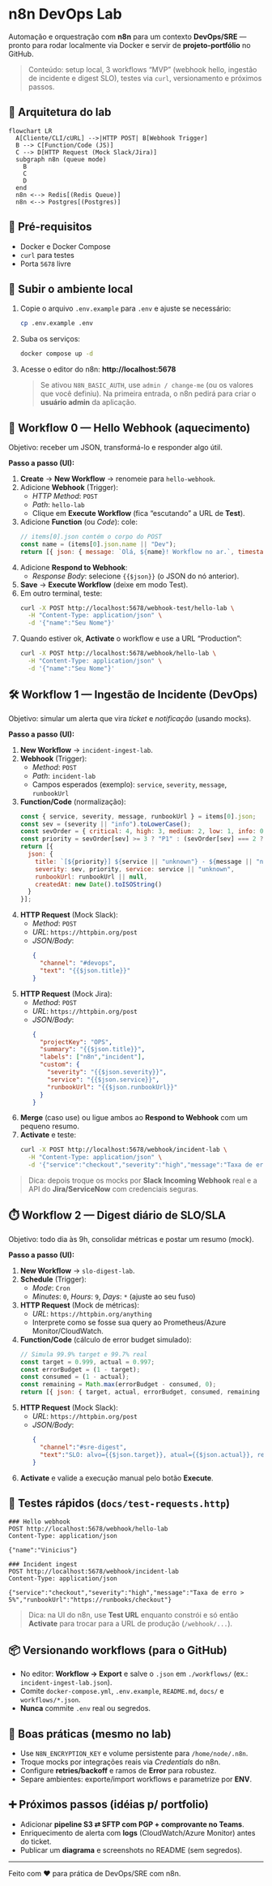 # n8n DevOps Lab

Automação e orquestração com **n8n** para um contexto **DevOps/SRE** — pronto para rodar localmente via Docker e servir de **projeto-portfólio** no GitHub.

> Conteúdo: setup local, 3 workflows “MVP” (webhook hello, ingestão de incidente e digest SLO), testes via `curl`, versionamento e próximos passos.

## 🧱 Arquitetura do lab

```
flowchart LR
  A[Cliente/CLI/cURL] -->|HTTP POST| B[Webhook Trigger]
  B --> C[Function/Code (JS)]
  C --> D[HTTP Request (Mock Slack/Jira)]
  subgraph n8n (queue mode)
    B
    C
    D
  end
  n8n <--> Redis[(Redis Queue)]
  n8n <--> Postgres[(Postgres)]
```

## 🔧 Pré-requisitos
- Docker e Docker Compose
- `curl` para testes
- Porta `5678` livre

## 🚀 Subir o ambiente local

1. Copie o arquivo `.env.example` para `.env` e ajuste se necessário:
   ```bash
   cp .env.example .env
   ```
2. Suba os serviços:
   ```bash
   docker compose up -d
   ```
3. Acesse o editor do n8n: **http://localhost:5678**  
   > Se ativou `N8N_BASIC_AUTH`, use `admin / change-me` (ou os valores que você definiu). Na primeira entrada, o n8n pedirá para criar o **usuário admin** da aplicação.

## 🧪 Workflow 0 — Hello Webhook (aquecimento)
Objetivo: receber um JSON, transformá-lo e responder algo útil.

**Passo a passo (UI):**
1. **Create** → **New Workflow** → renomeie para `hello-webhook`.
2. Adicione **Webhook** (Trigger):  
   - *HTTP Method*: `POST`  
   - *Path*: `hello-lab`  
   - Clique em **Execute Workflow** (fica “escutando” a URL de **Test**).
3. Adicione **Function** (ou *Code*): cole:
   ```js
   // items[0].json contém o corpo do POST
   const name = (items[0].json.name || "Dev");
   return [{ json: { message: `Olá, ${name}! Workflow no ar.`, timestamp: new Date().toISOString() } }];
   ```
4. Adicione **Respond to Webhook**:  
   - *Response Body*: selecione `{{$json}}` (o JSON do nó anterior).
5. **Save** → **Execute Workflow** (deixe em modo Test).  
6. Em outro terminal, teste:
   ```bash
   curl -X POST http://localhost:5678/webhook-test/hello-lab \
     -H "Content-Type: application/json" \
     -d '{"name":"Seu Nome"}'
   ```
7. Quando estiver ok, **Activate** o workflow e use a URL “Production”:
   ```bash
   curl -X POST http://localhost:5678/webhook/hello-lab \
     -H "Content-Type: application/json" \
     -d '{"name":"Seu Nome"}'
   ```

## 🛠️ Workflow 1 — Ingestão de Incidente (DevOps)
Objetivo: simular um alerta que vira *ticket* e *notificação* (usando mocks).

**Passo a passo (UI):**
1. **New Workflow** → `incident-ingest-lab`.
2. **Webhook** (Trigger):
   - *Method*: `POST`
   - *Path*: `incident-lab`
   - Campos esperados (exemplo): `service`, `severity`, `message`, `runbookUrl`
3. **Function/Code** (normalização):
   ```js
   const { service, severity, message, runbookUrl } = items[0].json;
   const sev = (severity || "info").toLowerCase();
   const sevOrder = { critical: 4, high: 3, medium: 2, low: 1, info: 0 };
   const priority = sevOrder[sev] >= 3 ? "P1" : (sevOrder[sev] === 2 ? "P2" : "P3");
   return [{
     json: {
       title: `[${priority}] ${service || "unknown"} - ${message || "no message"}`,
       severity: sev, priority, service: service || "unknown",
       runbookUrl: runbookUrl || null,
       createdAt: new Date().toISOString()
     }
   }];
   ```
4. **HTTP Request** (Mock Slack):  
   - *Method*: `POST`  
   - *URL*: `https://httpbin.org/post`  
   - *JSON/Body*: 
     ```json
     {
       "channel": "#devops",
       "text": "{{$json.title}}"
     }
     ```
5. **HTTP Request** (Mock Jira):  
   - *Method*: `POST`  
   - *URL*: `https://httpbin.org/post`  
   - *JSON/Body*:
     ```json
     {
       "projectKey": "OPS",
       "summary": "{{$json.title}}",
       "labels": ["n8n","incident"],
       "custom": {
         "severity": "{{$json.severity}}",
         "service": "{{$json.service}}",
         "runbookUrl": "{{$json.runbookUrl}}"
       }
     }
     ```
6. **Merge** (caso use) ou ligue ambos ao **Respond to Webhook** com um pequeno resumo.
7. **Activate** e teste:
   ```bash
   curl -X POST http://localhost:5678/webhook/incident-lab \
     -H "Content-Type: application/json" \
     -d '{"service":"checkout","severity":"high","message":"Taxa de erro > 5%","runbookUrl":"https://runbooks/checkout"}'
   ```

> Dica: depois troque os mocks por **Slack Incoming Webhook** real e a API do **Jira/ServiceNow** com credenciais seguras.

## ⏱️ Workflow 2 — Digest diário de SLO/SLA
Objetivo: todo dia às 9h, consolidar métricas e postar um resumo (mock).

**Passo a passo (UI):**
1. **New Workflow** → `slo-digest-lab`.
2. **Schedule** (Trigger):
   - *Mode*: `Cron`
   - *Minutes*: `0`, *Hours*: `9`, *Days*: `*` (ajuste ao seu fuso)
3. **HTTP Request** (Mock de métricas):  
   - *URL*: `https://httpbin.org/anything`
   - Interprete como se fosse sua query ao Prometheus/Azure Monitor/CloudWatch.
4. **Function/Code** (cálculo de error budget simulado):
   ```js
   // Simula 99.9% target e 99.7% real
   const target = 0.999, actual = 0.997;
   const errorBudget = (1 - target);
   const consumed = (1 - actual);
   const remaining = Math.max(errorBudget - consumed, 0);
   return [{ json: { target, actual, errorBudget, consumed, remaining } }];
   ```
5. **HTTP Request** (Mock Slack):
   - *URL*: `https://httpbin.org/post`
   - *JSON/Body*:
     ```json
     {
       "channel":"#sre-digest",
       "text":"SLO: alvo={{$json.target}}, atual={{$json.actual}}, restante={{$json.remaining}}"
     }
     ```
6. **Activate** e valide a execução manual pelo botão **Execute**.

## 🧪 Testes rápidos (`docs/test-requests.http`)

```http
### Hello webhook
POST http://localhost:5678/webhook/hello-lab
Content-Type: application/json

{"name":"Vinicius"}

### Incident ingest
POST http://localhost:5678/webhook/incident-lab
Content-Type: application/json

{"service":"checkout","severity":"high","message":"Taxa de erro > 5%","runbookUrl":"https://runbooks/checkout"}
```

> Dica: na UI do n8n, use **Test URL** enquanto constrói e só então **Activate** para trocar para a URL de produção (`/webhook/...`).

## 📦 Versionando workflows (para o GitHub)
- No editor: **Workflow → Export** e salve o `.json` em `./workflows/` (ex.: `incident-ingest-lab.json`).
- Comite `docker-compose.yml`, `.env.example`, `README.md`, `docs/` e `workflows/*.json`.  
- **Nunca** commite `.env` real ou segredos.

## 🔐 Boas práticas (mesmo no lab)
- Use `N8N_ENCRYPTION_KEY` e volume persistente para `/home/node/.n8n`.
- Troque mocks por integrações reais via *Credentials* do n8n.
- Configure **retries/backoff** e ramos de **Error** para robustez.
- Separe ambientes: exporte/import workflows e parametrize por **ENV**.

## ➕ Próximos passos (idéias p/ portfolio)
- Adicionar **pipeline S3 ⇄ SFTP com PGP + comprovante no Teams**.
- Enriquecimento de alerta com **logs** (CloudWatch/Azure Monitor) antes do ticket.
- Publicar um **diagrama** e screenshots no README (sem segredos).

---

Feito com ❤️ para prática de DevOps/SRE com n8n.

